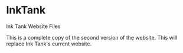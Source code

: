 InkTank
=======

Ink Tank Website Files

This is a complete copy of the second version of the website. This will replace Ink Tank's current website.

